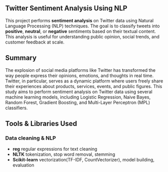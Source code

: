 ## Twitter Sentiment Analysis Using NLP
This project performs **sentiment analysis** on Twitter data using Natural Language Processing (NLP) techniques. The goal is to classify tweets into **positive**, **neutral**, or **negative** sentiments based on their textual content. This analysis is useful for understanding public opinion, social trends, and customer feedback at scale.

## Summary
The explosion of social media platforms like Twitter has transformed the way people express their opinions, emotions, and thoughts in real time. Twitter, in particular, serves as a dynamic platform where users freely share their experiences about products, services, events, and public figures. This study aims to perform sentiment analysis on Twitter data using several machine learning models, including Logistic Regression, Naive Bayes, Random Forest, Gradient Boosting, and Multi-Layer Perceptron (MPL) classifiers.

## Tools & Libraries Used
### Data cleaning & NLP
- **reg** regular expressions for text cleaning
- **NLTK** tokenization, stop word removal, stemming
- **Scikit-learn** vectorization(TF-IDF, CountVectorizer), model building, evaluation
